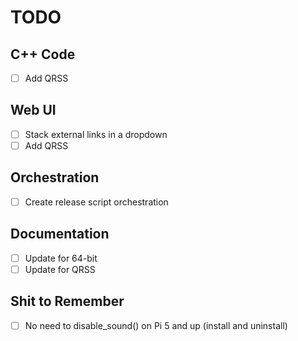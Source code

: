 # TODO

## C++ Code

- [ ] Add QRSS

## Web UI

- [ ] Stack external links in a dropdown
- [ ] Add QRSS

## Orchestration

- [ ] Create release script orchestration

## Documentation

- [ ] Update for 64-bit
- [ ] Update for QRSS

## Shit to Remember

- [ ] No need to disable_sound() on Pi 5 and up (install and uninstall)
